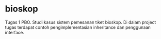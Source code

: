 # bioskop
Tugas 1 PBO. Studi kasus sistem pemesanan tiket bioskop.
Di dalam project tugas terdapat contoh pengimplementasian inheritance dan penggunaan interface.
